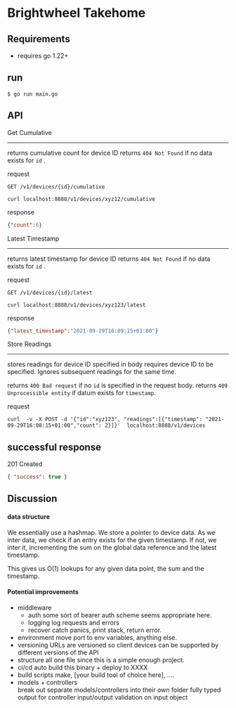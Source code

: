 # Brightwheel Takehome

## Requirements

- requires go 1.22+

## run

```shell
$ go run main.go
```

## API

Get Cumulative

---

returns cumulative count for device ID
returns `404 Not Found` if no data exists for `id` .

request

```
GET /v1/devices/{id}/cumulative

curl localhost:8888/v1/devices/xyz12/cumulative
```

response

```JSON
{"count":6}
```

Latest Timestamp

---

returns latest timestamp for device ID
returns `404 Not Found` if no data exists for `id` .

request

```
GET /v1/devices/{id}/latest

curl localhost:8888/v1/devices/xyz123/latest
```

response

```JSON
{"latest_timestamp":"2021-09-29T16:09:15+01:00"}
```

Store Readings

---

stores readings for device ID specified in body
requires device ID to be specified.
Ignores subsequent readings for the same time.

returns `400 Bad request` if no `id` is specified in the request body.
returns `409 Unprocessible entity` if datum exists for `timestamp`.

request

```
curl  -v -X POST -d '{"id":"xyz123", "readings":[{"timestamp": "2021-09-29T16:08:15+01:00","count": 2}]}'  localhost:8888/v1/devices
```

## successful response

201 Created

```json
{ "success": true }
```

## Discussion

#### data structure

We essentially use a hashmap.
We store a pointer to device data.
As we inter data, we check if an entry exists for the given timestamp.
If not, we inter it, incrementing the sum on the global data reference and the latest timestamp.

This gives us O(1) lookups for any given data point, the sum and the timestamp.

#### Potential improvements

- middleware
  - auth
    some sort of bearer auth scheme seems appropriate here.
  - logging
    log requests and errors
  - recover
    catch panics, print stack, return error.
- environment
  move port to env variables, anything else.
- versioning
  URLs are versioned so client devices can be supported by different versions of the API
- structure
  all one file since this is a simple enough project.
- ci/cd
  auto build this binary + deploy to XXXX
- build scripts
  make, [your build tool of choice here], ....
- models + controllers  
  break out separate models/controllers into their own folder
  fully typed output for controller input/output
  validation on input object
